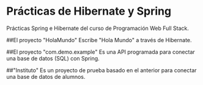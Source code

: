 # Prácticas de Hibernate y Spring
Prácticas Spring e Hibernate del curso de Programación Web Full Stack.

##El proyecto "HolaMundo" 
Escribe "Hola Mundo" a través de Hibernate. 

##El proyecto "com.demo.example" 
Es una API programada para conectar una base de datos (SQL) con Spring.

##"Instituto" 
Es un proyecto de prueba basado en el anterior para conectar una base de datos de alumnos.
